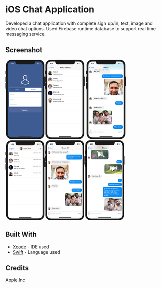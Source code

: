# iOS Chat Application
Developed a chat application with complete sign up/in, text, image and video chat options. Used Firebase runtime database to support real time messaging service. 

## Screenshot
<img src="https://github.com/SyedKhawarAli/iOS-Chat-Application/blob/master/1.png?raw=true" width="25%" height="25%" title="Table of 7"><img src="https://github.com/SyedKhawarAli/iOS-Chat-Application/blob/master/2.png?raw=true" width="25%" height="25%" title="Table of 10">
<img src="https://github.com/SyedKhawarAli/iOS-Chat-Application/blob/master/4.png?raw=true" width="25%" height="25%" title="Table of 12"><img src="https://github.com/SyedKhawarAli/iOS-Chat-Application/blob/master/3.png?raw=true" width="25%" height="25%" title="Table of 12"><img src="https://github.com/SyedKhawarAli/iOS-Chat-Application/blob/master/5.png?raw=true" width="25%" height="25%" title="Table of 12"><img src="https://github.com/SyedKhawarAli/iOS-Chat-Application/blob/master/6.png?raw=true" width="25%" height="25%" title="Table of 12">

## Built With

* [Xcode](https://developer.apple.com/xcode/) - IDE used 
* [Swift](https://swift.org/) - Language used

## Credits
Apple.Inc 
